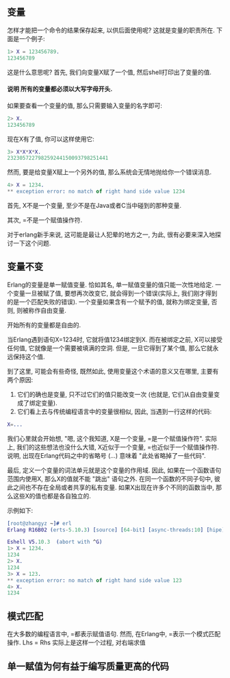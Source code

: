 
## 变量

怎样才能把一个命令的结果保存起来, 以供后面使用呢? 这就是变量的职责所在. 下面是一个例子:

```erl
1> X = 123456789.
123456789
```

这是什么意思呢? 首先, 我们向变量X赋了一个值, 然后shell打印出了变量的值.

#### 说明   所有的变量都必须以大写字母开头.

如果要查看一个变量的值, 那么只需要输入变量的名字即可:

```erl
2> X.
123456789
```

现在X有了值, 你可以这样使用它:

```erl
3> X*X*X*X.
232305722798259244150093798251441
```

然而, 要是给变量X赋上一个另外的值, 那么系统会无情地抛给你一个错误消息.

```erl
4> X = 1234.
** exception error: no match of right hand side value 1234
```

首先, X不是一个变量, 至少不是在Java或者C当中碰到的那种变量.

其次, =不是一个赋值操作符.

对于erlang新手来说, 这可能是最让人犯晕的地方之一, 为此, 很有必要来深入地探讨一下这个问题.


## 变量不变

Erlang的变量是单一赋值变量. 恰如其名, 单一赋值变量的值只能一次性地给定. 一个变量一旦被赋了值, 要想再次改变它, 就会得到一个错误(实际上, 我们刚才得到的是一个匹配失败的错误). 一个变量如果含有一个赋予的值, 就称为绑定变量, 否则, 则被称作自由变量. 

开始所有的变量都是自由的.

当Erlang遇到语句X=1234时, 它就将值1234绑定到X. 而在被绑定之前, X可以接受任何值, 它就像是一个需要被填满的空洞. 但是, 一旦它得到了某个值, 那么它就永远保持这个值.

到了这里, 可能会有些奇怪, 既然如此, 使用变量这个术语的意义又在哪里, 主要有两个原因:
1) 它们的确也是变量, 只不过它们的值只能改变一次 (也就是, 它们从自由变量变成了绑定变量).
2) 它们看上去与传统编程语言中的变量很相似, 因此, 当遇到一行这样的代码:

```erl
X=...
```

我们心里就会开始想, "嗯, 这个我知道, X是一个变量, =是一个赋值操作符". 实际上, 我们的这些想法也没什么大错, X近似于一个变量, =也近似于一个赋值操作符. 说明, 出现在Erlang代码之中的省略号 (...) 意味着 "此处省略掉了一些代码".

最后, 定义一个变量的词法单元就是这个变量的作用域. 因此, 如果在一个函数语句范围内使用X, 那么X的值就不能 "跳出" 语句之外. 在同一个函数的不同子句中, 彼此之间也不存在全局或者共享的私有变量. 如果X出现在许多个不同的函数当中, 那么这些X的值也都是各自独立的.

示例如下:

```erl
[root@zhangyz ~]# erl
Erlang R16B02 (erts-5.10.3) [source] [64-bit] [async-threads:10] [hipe] [kernel-poll:false]

Eshell V5.10.3  (abort with ^G)
1> X = 1234.
1234
2> X.
1234 
3> X = 123.
** exception error: no match of right hand side value 123
4> X.
1234
```

## 模式匹配

在大多数的编程语言中, =都表示赋值语句. 然而, 在Erlang中, =表示一个模式匹配操作. Lhs = Rhs 实际上是这样一个过程, 对右端求值



## 单一赋值为何有益于编写质量更高的代码


